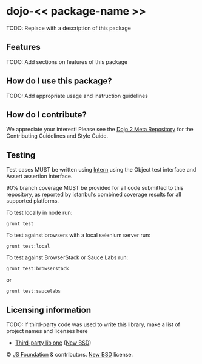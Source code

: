 # dojo-<< package-name >>

<!-- TODO: change and uncomment
[![Build Status](https://travis-ci.org/dojo/<< package-name >>.svg?branch=master)](https://travis-ci.org/dojo/<< package-name >>)
[![codecov](https://codecov.io/gh/dojo/<< package-name >>/branch/master/graph/badge.svg)](https://codecov.io/gh/dojo/<< package-name >>)
[![npm version](https://badge.fury.io/js/dojo-<< package-name >>.svg)](http://badge.fury.io/js/dojo-<< package-name >>)
-->

TODO: Replace with a description of this package

## Features

TODO: Add sections on features of this package

## How do I use this package?

TODO: Add appropriate usage and instruction guidelines

## How do I contribute?

We appreciate your interest!  Please see the [Dojo 2 Meta Repository](https://github.com/dojo/meta#readme) for the
Contributing Guidelines and Style Guide.

## Testing

Test cases MUST be written using [Intern](https://theintern.github.io) using the Object test interface and Assert assertion interface.

90% branch coverage MUST be provided for all code submitted to this repository, as reported by istanbul’s combined coverage results for all supported platforms.

To test locally in node run:

`grunt test`

To test against browsers with a local selenium server run:

`grunt test:local`

To test against BrowserStack or Sauce Labs run:

`grunt test:browserstack`

or

`grunt test:saucelabs`

## Licensing information

TODO: If third-party code was used to write this library, make a list of project names and licenses here

* [Third-party lib one](https//github.com/foo/bar) ([New BSD](http://opensource.org/licenses/BSD-3-Clause))

© [JS Foundation](https://js.foundation/) & contributors. [New BSD](http://opensource.org/licenses/BSD-3-Clause) license.
